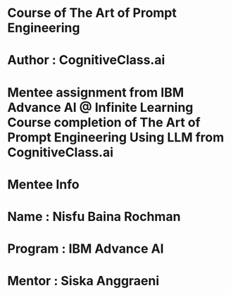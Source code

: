 # Course of The Art of Prompt Engineering
# Author : CognitiveClass.ai
# Mentee assignment from IBM Advance AI @ Infinite Learning Course completion of The Art of Prompt Engineering Using LLM from CognitiveClass.ai
# Mentee Info
# Name : Nisfu Baina Rochman
# Program : IBM Advance AI
# Mentor : Siska Anggraeni

